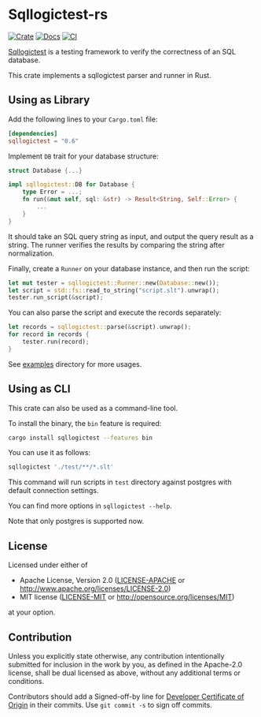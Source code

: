 # Sqllogictest-rs

[![Crate](https://img.shields.io/crates/v/sqllogictest.svg)](https://crates.io/crates/sqllogictest)
[![Docs](https://docs.rs/sqllogictest/badge.svg)](https://docs.rs/sqllogictest)
[![CI](https://github.com/singularity-data/sqllogictest-rs/workflows/CI/badge.svg?branch=main)](https://github.com/singularity-data/sqllogictest-rs/actions)

[Sqllogictest][Sqllogictest] is a testing framework to verify the correctness of an SQL database.

This crate implements a sqllogictest parser and runner in Rust.

[Sqllogictest]: https://www.sqlite.org/sqllogictest/doc/trunk/about.wiki

## Using as Library

Add the following lines to your `Cargo.toml` file:

```toml
[dependencies]
sqllogictest = "0.6"
```

Implement `DB` trait for your database structure:

```rust
struct Database {...}

impl sqllogictest::DB for Database {
    type Error = ...;
    fn run(&mut self, sql: &str) -> Result<String, Self::Error> {
        ...
    }
}
```

It should take an SQL query string as input, and output the query result as a string.
The runner verifies the results by comparing the string after normalization.

Finally, create a `Runner` on your database instance, and then run the script:

```rust
let mut tester = sqllogictest::Runner::new(Database::new());
let script = std::fs::read_to_string("script.slt").unwrap();
tester.run_script(&script);
```

You can also parse the script and execute the records separately:

```rust
let records = sqllogictest::parse(&script).unwrap();
for record in records {
    tester.run(record);
}
```

See [examples](./examples) directory for more usages.

## Using as CLI

This crate can also be used as a command-line tool.

To install the binary, the `bin` feature is required:

```sh
cargo install sqllogictest --features bin
```

You can use it as follows:

```sh
sqllogictest './test/**/*.slt'
```

This command will run scripts in `test` directory against postgres with default connection settings.

You can find more options in `sqllogictest --help`.

Note that only postgres is supported now.

## License

Licensed under either of

 * Apache License, Version 2.0
   ([LICENSE-APACHE](LICENSE-APACHE) or http://www.apache.org/licenses/LICENSE-2.0)
 * MIT license
   ([LICENSE-MIT](LICENSE-MIT) or http://opensource.org/licenses/MIT)

at your option.

## Contribution

Unless you explicitly state otherwise, any contribution intentionally submitted
for inclusion in the work by you, as defined in the Apache-2.0 license, shall be
dual licensed as above, without any additional terms or conditions.

Contributors should add a Signed-off-by line for [Developer Certificate of Origin](https://github.com/probot/dco#how-it-works)
in their commits. Use `git commit -s` to sign off commits.
